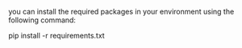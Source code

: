 you can install the required packages in your environment using the following command:

pip install -r requirements.txt


